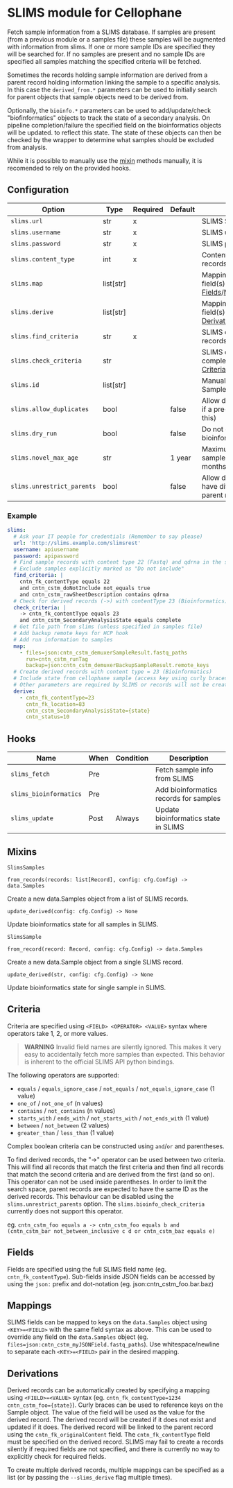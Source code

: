# SLIMS module for Cellophane

Fetch sample information from a SLIMS database. If samples are present (from a previous module or a samples file) these samples will be augmented with information from slims. If one or more sample IDs are specified they will be searched for. If no samples are present and no sample IDs are specified all samples matching the specified criteria will be fetched.

Sometimes the records holding sample information are derived from a parent record holding information linking the sample to a specific analysis. In this case the `derived_from.*` parameters can be used to initially search for parent objects that sample objects need to be derived from.

Optionally, the `bioinfo.*` parameters can be used to add/update/check "biofinformatics" objects to track the state of a secondary analysis. On pipeline completion/failure the specified field on the bioinformatics objects will be updated. to reflect this state. The state of these objects can then be checked by the wrapper to determine what samples should be excluded from analysis.

While it is possible to manually use the [mixin](#Mixins) methods manually, it is recomended to rely on the provided hooks.

## Configuration

Option                            | Type      | Required | Default | Description
----------------------------------|-----------|----------|---------|-------------
`slims.url`                       | str       | x        |         | SLIMS Server URL
`slims.username`                  | str       | x        |         | SLIMS username
`slims.password`                  | str       | x        |         | SLIMS password
`slims.content_type`              | int       | x        |         | Content type PK for sample records
`slims.map`                       | list[str] |          |         | Mapping of keys to SLIMS field(s) (see [Fields](#Fields)/[Mappings](#Mappings))
`slims.derive`                    | list[str] |          |         | Mapping of keys to SLIMS field(s) (see [Derivations](#Derivations)/[Fields](#Fields)/[Mappings](#Mappings))
`slims.find_criteria`             | str       | x        |         | SLIMS criteria for finding records (see [Criteria](#Criteria))
`slims.check_criteria`            | str       |          |         | SLIMS criteria for checking completed records (see [Criteria](#Criteria))
`slims.id`                        | list[str] |          |         | Manually select SLIMS Sample ID(s)
`slims.allow_duplicates`          | bool      |          | false   | Allow duplicate samples (eg. if a pre-hook can handle this)
`slims.dry_run`                   | bool      |          | false   | Do not create/update SLIMS bioinformatics objects
`slims.novel_max_age`             | str       |          | 1 year  | Maximum age of novel samples (eg. "4 days", "2 months", "1 year")
`slims.unrestrict_parents`        | bool      |          | false   | Allow derived records to have different IDs than parent records


### Example

```yaml
slims:
  # Ask your IT people for credentials (Remember to say please)
  url: 'http://slims.example.com/slimsrest'
  username: apiusername
  password: apipassword
  # Find sample records with content type 22 (Fastq) and qdrna in the samplesheet decription field
  # Exclude samples explicitly marked as "Do not include"
  find_criteria: |
    cntn_fk_contentType equals 22
    and cntn_cstm_doNotInclude not_equals true
    and cntn_cstm_rawSheetDescription contains qdrna
  # Check for derived records (->) with contentType 23 (Bioinformatics) and complete secondary analysis state
  check_criteria: |
    -> cntn_fk_contentType equals 23
    and cntn_cstm_SecondaryAnalysisState equals complete
  # Get file path from slims (unless specified in samples file)
  # Add backup remote keys for HCP hook
  # Add run information to samples
  map:
    - files=json:cntn_cstm_demuxerSampleResult.fastq_paths
      run=cntn_cstm_runTag
      backup=json:cntn_cstm_demuxerBackupSampleResult.remote_keys
  # Create derived records with content type = 23 (Bioinformatics)
  # Include state from cellophane sample (access key using curly braces)
  # Other parameters are required by SLIMS or records will not be created
  derive:
    - cntn_fk_contentType=23
      cntn_fk_location=83
      cntn_cstm_SecondaryAnalysisState={state}
      cntn_status=10
```


## Hooks

Name                   | When | Condition | Description
-----------------------|------|-----------|-------------
`slims_fetch`          | Pre  |           | Fetch sample info from SLIMS 
`slims_bioinformatics` | Pre  |           | Add bioinformatics records for samples
`slims_update`         | Post | Always    | Update bioinformatics state in SLIMS

## Mixins

`SlimsSamples`

```
from_records(records: list[Record], config: cfg.Config) -> data.Samples
```
Create a new data.Samples object from a list of SLIMS records.

```
update_derived(config: cfg.Config) -> None
```
Update bioinformatics state for all samples in SLIMS.

`SlimsSample`

```
from_record(record: Record, config: cfg.Config) -> data.Samples
```
Create a new data.Sample object from a single SLIMS record.

```
update_derived(str, config: cfg.Config) -> None
```
Update bioinformatics state for single sample in SLIMS.


## Criteria

Criteria are specified using `<FIELD> <OPERATOR> <VALUE>` syntax where operators take 1, 2, or more values.

> **WARNING** Invalid field names are silently ignored. This makes it very easy to accidentally fetch more samples than expected. This behavior is inherent to the official SLIMS API python bindings.

The following operators are supported:

- `equals` / `equals_ignore_case` / `not_equals` / `not_equals_ignore_case` (1 value)
- `one_of` / `not_one_of` (n values)
- `contains` / `not_contains` (n values)
- `starts_with` / `ends_with` / `not_starts_with` / `not_ends_with` (1 value)
- `between` / `not_between` (2 values)
- `greater_than` / `less_than` (1 value)

Complex boolean criteria can be constructed using `and`/`or` and parentheses.

To find derived records, the "->" operator can be used between two criteria. This will find all records that match the first criteria and then find all records that match the second criteria and are derived from the first (and so on). This operator can not be used inside parentheses. In order to limit the search space, parent records are expected to have the same ID as the derived records. This behaviour can be disabled using the `slims.unrestrict_parents` option. The `slims.bioinfo_check_criteria` currently does not support this operator.

eg. `cntn_cstm_foo equals a -> cntn_cstm_foo equals b and (cntn_cstm_bar not_between_inclusive c d or cntn_cstm_baz equals e)`

## Fields

Fields are specified using the full SLIMS field name (eg. `cntn_fk_contentType`). Sub-fields inside JSON fields can be accessed by using the `json:` prefix and dot-notation (eg. json:cntn_cstm_foo.bar.baz) 

## Mappings

SLIMS fields can be mapped to keys on the `data.Samples` object using `<KEY>=<FIELD>` with the same field syntax as above. This can be used to override any field on the `data.Samples` object (eg. `files=json:cntn_cstm_myJSONField.fastq_paths`). Use whitespace/newline to separate each `<KEY>=<FIELD>` pair in the desired mapping.

## Derivations

Derived records can be automatically created by specifying a mapping using `<FIELD>=<VALUE>` syntax (eg. `cntn_fk_contentType=1234 cntn_cstm_foo={state}`). Curly braces can be used to reference keys on the Sample object. The value of the field will be used as the value for the derived record. The derived record will be created if it does not exist and updated if it does. The derived record will be linked to the parent record using the `cntn_fk_originalContent` field. The `cntn_fk_contentType` field must be specified on the derived record. SLIMS may fail to create a records silently if required fields are not specified, and there is currently no way to explicitly check for required fields.

To create multiple derived records, multiple mappings can be specified as a list (or by passing the `--slims_derive` flag multiple times).